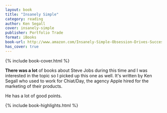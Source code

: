 ```yaml
---
layout: book
title: "Insanely Simple"
category: reading
author: Ken Segall
cover: insanely-simple
publisher: Portfolio Trade
format: iBooks
book-url: http://www.amazon.com/Insanely-Simple-Obsession-Drives-Success/dp/1591846218
has_cover: true
---
```

{% include book-cover.html %}

**There was a lot** of books about Steve Jobs during this time and I was interested in the topic so I picked up this one as well. It's written by Ken Segall who used to work for Chiat/Day, the agency Apple hired for the marketing of their products.

He has a lot of good points.

{% include book-highlights.html %}

